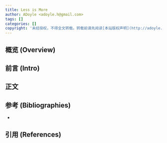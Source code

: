 ```yaml
---
title: Less is More
author: ADoyle <adoyle.h@gmail.com>
tags: []
categories: []
copyright: '未经授权，不得全文转载。转载前请先阅读[本站版权声明](http://adoyle.me/blog/copyright.html)'
---
```


## 概览 (Overview)
## 前言 (Intro)


<!-- more -->

## 正文


## 参考 (Bibliographies)

- [][B1]

## 引用 (References)

[^1]: [][R1]


<!-- 以下是相关链接 -->

[R1]: <url> "备注"

[B1]: <url> "备注"


